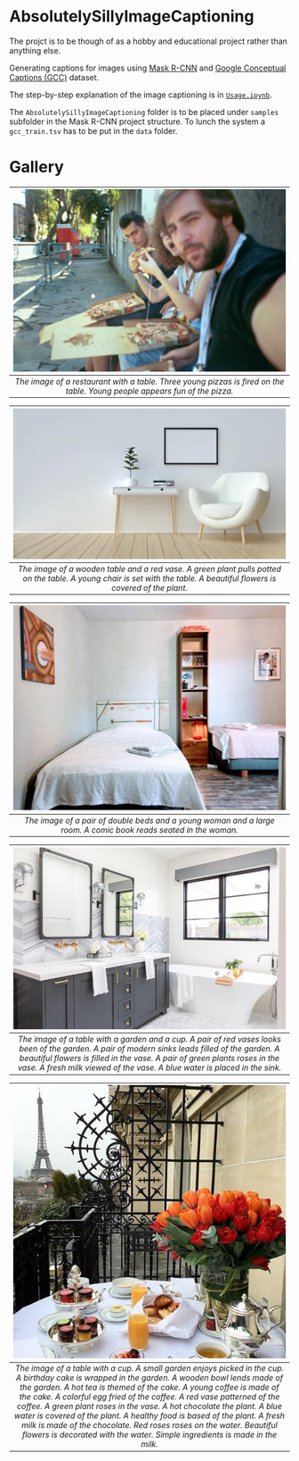 # AbsolutelySillyImageCaptioning

The projct is to be though of as a hobby and educational project rather than anything else. 


Generating captions for images using [Mask R-CNN](https://github.com/matterport/Mask_RCNN) and [Google Conceptual Captions (GCC)](https://github.com/google-research-datasets/conceptual-captions) dataset. 


The step-by-step explanation of the image captioning is in [`Usage.ipynb`](https://github.com/McCastles/AbsolutelySillyImageCaptioning/blob/master/src/Usage.ipynb).


The `AbsolutelySillyImageCaptioning` folder is to be placed under `samples` subfolder in the Mask R-CNN project structure. To lunch the system a `gcc_train.tsv` has to be put in the `data` folder.

# Gallery

| ![pizza.jpg](https://github.com/McCastles/AbsolutelySillyImageCaptioning/blob/master/imgs/pizza.jpg) |
|:--:| 
| *The image of a restaurant with a table. Three young pizzas is fired on the table. Young people appears fun of the pizza.* |

| ![room12.jpg](https://github.com/McCastles/AbsolutelySillyImageCaptioning/blob/master/imgs/room12.jpg) |
|:--:| 
| *The image of a wooden table and a red vase.  A green plant pulls potted on the table. A young chair is set with the table. A beautiful flowers is covered of the plant.* |

| ![room1.jpg](https://github.com/McCastles/AbsolutelySillyImageCaptioning/blob/master/imgs/room1.jpg) |
|:--:| 
| *The image of a pair of double beds and a young woman and a large room. A comic book reads seated in the woman.* |

| ![bath.jpeg](https://github.com/McCastles/AbsolutelySillyImageCaptioning/blob/master/imgs/bath.jpeg) |
|:--:| 
| *The image of a table with a garden and a cup. A pair of red vases looks been of the garden. A pair of modern sinks leads filled of the garden. A beautiful flowers is filled in the vase. A pair of green plants roses in the vase. A fresh milk viewed of the vase. A blue water is placed in the sink.* |

| ![mara2.jpg](https://github.com/McCastles/AbsolutelySillyImageCaptioning/blob/master/imgs/mara2.jpg) |
|:--:| 
| *The image of a table with a cup. A small garden enjoys picked in the cup. A birthday cake is wrapped in the garden. A wooden bowl lends made of the garden. A hot tea is themed of the cake. A young coffee is made of the cake. A colorful egg fried of the coffee. A red vase patterned of the coffee. A green plant roses in the vase. A hot chocolate the plant. A blue water is covered of the plant. A healthy food is based of the plant. A fresh milk is made of the chocolate. Red roses roses on the water. Beautiful flowers is decorated with the water. Simple ingredients is made in the milk.* |
